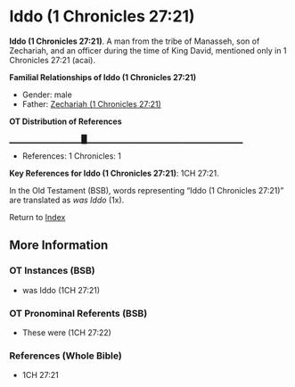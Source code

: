 # Iddo (1 Chronicles 27:21)
**Iddo (1 Chronicles 27:21)**. 
A man from the tribe of Manasseh, son of Zechariah, and an officer during the time of King David, mentioned only in 1 Chronicles 27:21 (acai). 




**Familial Relationships of Iddo (1 Chronicles 27:21)**


* Gender: male
* Father: [Zechariah (1 Chronicles 27:21)](Zechariah.8.md)


**OT Distribution of References**

▁▁▁▁▁▁▁▁▁▁▁▁█▁▁▁▁▁▁▁▁▁▁▁▁▁▁▁▁▁▁▁▁▁▁▁▁▁▁
* References: 1 Chronicles: 1



**Key References for Iddo (1 Chronicles 27:21)**: 
1CH 27:21. 


In the Old Testament (BSB), words representing “Iddo (1 Chronicles 27:21)” are translated as 
*was Iddo* (1x). 




Return to [Index](00-Index.md)

## More Information

### OT Instances (BSB)

* was Iddo (1CH 27:21)



### OT Pronominal Referents (BSB)

* These were (1CH 27:22)



### References (Whole Bible)

* 1CH 27:21



